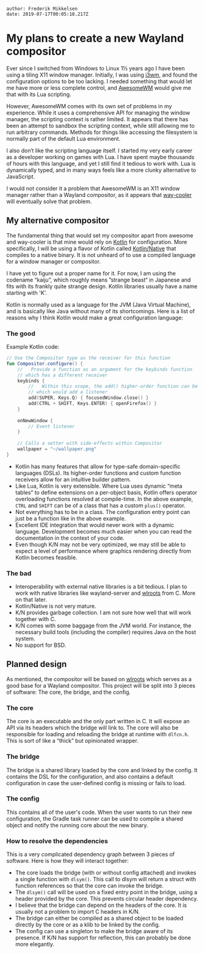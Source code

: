 

```properties
author: Frederik Mikkelsen
date: 2019-07-17T00:05:18.217Z
```

# My plans to create a new Wayland compositor

Ever since I switched from Windows to Linux 1½ years ago I have been using a tiling X11 window manager. Initially, I was using [i3wm](https://i3wm.org/), and found the configuration options to be too lacking. I needed something that would let me have more or less complete control, and [AwesomeWM](https://awesomewm.org/) would give me that with its Lua scripting.

However, AwesomeWM comes with its own set of problems in my experience. While it uses a comprehensive API for managing the window manager, the scripting context is rather limited. It appears that there has been an attempt to sandbox the scripting context, while still allowing me to run arbitrary commands. Methods for things like accessing the filesystem is normally part of the default Lua environment.

I also don‘t like the scripting language itself. I started my very early career as a developer working on games with Lua. I have spent maybe thousands of hours with this language, and yet I still find it tedious to work with. Lua is dynamically typed, and in many ways feels like a more clunky alternative to JavaScript. 

I would not consider it a problem that AwesomeWM is an X11 window manager rather than a Wayland compositor, as it appears that [way-cooler](https://github.com/way-cooler/way-cooler) will eventually solve that problem.

## My alternative compositor

The fundamental thing that would set my compositor apart from awesome and way-cooler is that mine would rely on [Kotlin](https://kotlinlang.org/) for configuration. More specifically, I will be using a flavor of Kotlin called [Kotlin/Native](https://kotlinlang.org/docs/reference/native-overview.html) that compiles to a native binary. It is not unheard of to use a compiled language for a window manager or compositor.

I have yet to figure out a proper name for it. For now, I am using the codename “kaiju”, which roughly means ”strange beast“ in Japanese and fits with its frankly quite strange design. Kotlin libraries usually have a name starting with 'K'.

Kotlin is normally used as a language for the JVM (Java Virtual Machine), and is basically like Java without many of its shortcomings. Here is a list of reasons why I think Kotlin would make a great configuration language:

### The good

Example Kotlin code:
```kotlin
// Use the Compositor type as the receiver for this function
fun Compositor.configure() {
    //   Provide a function as an argument for the keybinds function
    // which has a different receiver
    keybinds {
        //   Within this scope, the add() higher-order function can be called
    	// which would add a listener
        add(SUPER, Keys.Q) { focusedWindow.close() }
        add(CTRL + SHIFT, Keys.ENTER) { openFirefox() }
    }
    
    onNewWindow {
        // Event listener
    }
    
    // Calls a setter with side-effects within Compositor
    wallpaper = "~/wallpaper.png"
}
```

* Kotlin has many features that allow for type-safe domain-specific languages (DSLs). Its higher-order functions and custom function receivers allow for an intuitive builder pattern.
* Like Lua, Kotlin is very extensible. Where Lua uses dynamic “meta tables” to define extensions on a per-object basis, Kotlin offers operator overloading functions resolved at compile-time. In the above example, `CTRL` and `SHIFT` can be of a class that has a custom `plus()` operator.
* Not everything has to be in a class. The configuration entry point can just be a function like in the above example.
* Excellent IDE integration that would never work with a dynamic language. Development becomes much easier when you can read the documentation in the context of your code.
* Even though K/N may not be very optimized, we may still be able to expect a level of performance where graphics rendering directly from Kotlin becomes feasible.

### The bad

* Interoperability with external native libraries is a bit tedious. I plan to work with native libraries like wayland-server and [wlroots](https://github.com/swaywm/wlroots) from C. More on that later. 
* Kotlin/Native is not very mature.
* K/N provides garbage collection. I am not sure how well that will work together with C.
* K/N comes with some baggage from the JVM world. For instance, the necessary build tools (including the compiler) requires Java on the host system.
* No support for BSD.

## Planned design

As mentioned, the compositor will be based on [wlroots](https://github.com/swaywm/wlroots) which serves as a good base for a Wayland compositor. This project will be split into 3 pieces of software: The core, the bridge, and the config.

### The core

The core is an executable and the only part written in C. It will expose an API via its headers which the bridge will link to. The core will also be responsible for loading and reloading the bridge at runtime with `dlfcn.h`. This is sort of like a “thick” but opinionated wrapper.

### The bridge

The bridge is a shared library loaded by the core and linked by the config. It contains the DSL for the configuration, and also contains a default configuration in case the user-defined config is missing or fails to load. 

### The config

This contains all of the user's code. When the user wants to run their new configuration, the Gradle task runner can be used to compile a shared object and notify the running core about the new binary.

### How to resolve the dependencies

This is a very complicated dependency graph between 3 pieces of software. Here is how they will interact together:

* The core loads the bridge (with or without config attached) and invokes a single function with `dlsym()`. This call to dlsym will return a struct with function references so that the core can invoke the bridge.
* The `dlsym()` call will be used on a fixed entry point in the bridge, using a header provided by the core. This prevents circular header dependency.
* I believe that the bridge can depend on the headers of the core. It is usually not a problem to import C headers in K/N.
* The bridge can either be compiled as a shared object to be loaded directly by the core or as a klib to be linked by the config.
* The config can use a singleton to make the bridge aware of its presence. If K/N has support for reflection, this can probably be done more elegantly. 

